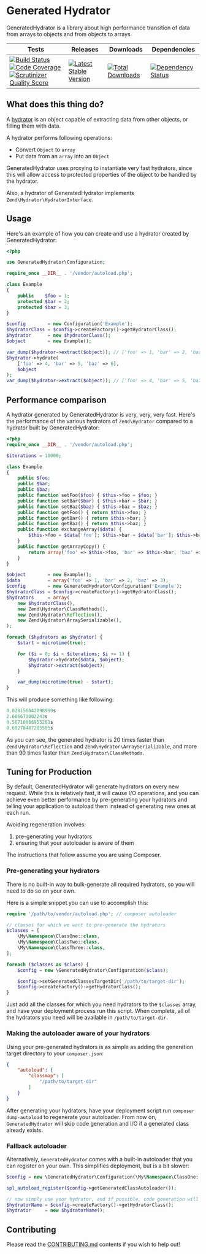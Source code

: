 # Generated Hydrator

GeneratedHydrator is a library about high performance transition of data from arrays to objects and from objects
to arrays.

| Tests   | Releases   | Downloads  | Dependencies  |
|---|---|---|---|
| [![Build Status](https://travis-ci.org/Ocramius/GeneratedHydrator.png?branch=master)](https://travis-ci.org/Ocramius/GeneratedHydrator) [![Code Coverage](https://scrutinizer-ci.com/g/Ocramius/GeneratedHydrator/badges/coverage.png?b=master)](https://scrutinizer-ci.com/g/Ocramius/GeneratedHydrator/?branch=master) [![Scrutinizer Quality Score](https://scrutinizer-ci.com/g/Ocramius/GeneratedHydrator/badges/quality-score.png?s=822ec900346db3405fc50f929de2f6ca209d9726)](https://scrutinizer-ci.com/g/Ocramius/GeneratedHydrator/)   | [![Latest Stable Version](https://poser.pugx.org/ocramius/generated-hydrator/v/stable.png)](https://packagist.org/packages/ocramius/generated-hydrator) | [![Total Downloads](https://poser.pugx.org/ocramius/generated-hydrator/downloads.png)](https://packagist.org/packages/ocramius/generated-hydrator)  |[![Dependency Status](https://www.versioneye.com/package/php--ocramius--generated-hydrator/badge.png)](https://www.versioneye.com/package/php--ocramius--generated-hydrator)   |

## What does this thing do?

A [hydrator](http://framework.zend.com/manual/current/en/modules/zend.stdlib.hydrator.html) is an object capable of
extracting data from other objects, or filling them with data.

A hydrator performs following operations:

 * Convert `Object` to `array`
 * Put data from an `array` into an `Object`

GeneratedHydrator uses proxying to instantiate very fast hydrators, since this will allow access to protected properties
of the object to be handled by the hydrator.

Also, a hydrator of GeneratedHydrator implements `Zend\Hydrator\HydratorInterface`.

## Usage

Here's an example of how you can create and use a hydrator created by GeneratedHydrator:

```php
<?php

use GeneratedHydrator\Configuration;

require_once __DIR__ . '/vendor/autoload.php';

class Example
{
    public    $foo = 1;
    protected $bar = 2;
    protected $baz = 3;
}

$config        = new Configuration('Example');
$hydratorClass = $config->createFactory()->getHydratorClass();
$hydrator      = new $hydratorClass();
$object        = new Example();

var_dump($hydrator->extract($object)); // ['foo' => 1, 'bar' => 2, 'baz' => 3]
$hydrator->hydrate(
    ['foo' => 4, 'bar' => 5, 'baz' => 6],
    $object
);
var_dump($hydrator->extract($object)); // ['foo' => 4, 'bar' => 5, 'baz' => 6]
```

## Performance comparison

A hydrator generated by GeneratedHydrator is very, very, very fast.
Here's the performance of the various hydrators of `Zend\Hydrator` compared to a hydrator built
by GeneratedHydrator:

```php
<?php
require_once __DIR__ . '/vendor/autoload.php';

$iterations = 10000;

class Example
{
    public $foo;
    public $bar;
    public $baz;
    public function setFoo($foo) { $this->foo = $foo; }
    public function setBar($bar) { $this->bar = $bar; }
    public function setBaz($baz) { $this->baz = $baz; }
    public function getFoo() { return $this->foo; }
    public function getBar() { return $this->bar; }
    public function getBaz() { return $this->baz; }
    public function exchangeArray($data) {
        $this->foo = $data['foo']; $this->bar = $data['bar']; $this->baz = $data['baz'];
    }
    public function getArrayCopy() {
        return array('foo' => $this->foo, 'bar' => $this->bar, 'baz' => $this->baz);
    }
}

$object        = new Example();
$data          = array('foo' => 1, 'bar' => 2, 'baz' => 3);
$config        = new GeneratedHydrator\Configuration('Example');
$hydratorClass = $config->createFactory()->getHydratorClass();
$hydrators     = array(
    new $hydratorClass(),
    new Zend\Hydrator\ClassMethods(),
    new Zend\Hydrator\Reflection(),
    new Zend\Hydrator\ArraySerializable(),
);

foreach ($hydrators as $hydrator) {
    $start = microtime(true);

    for ($i = 0; $i < $iterations; $i += 1) {
        $hydrator->hydrate($data, $object);
        $hydrator->extract($object);
    }

    var_dump(microtime(true) - $start);
}
```

This will produce something like following:

```php
0.028156042098999s
2.606673002243s
0.56710886955261s
0.60278487205505s
```

As you can see, the generated hydrator is 20 times faster than `Zend\Hydrator\Reflection`
and `Zend\Hydrator\ArraySerializable`, and more than 90 times faster than
`Zend\Hydrator\ClassMethods`.

## Tuning for Production

By default, GeneratedHydrator will generate hydrators on every new request.
While this is relatively fast, it will cause I/O operations, and you can
achieve even better performance by pre-generating your hydrators and telling
your application to autoload them instead of generating new ones at each run.

Avoiding regeneration involves:

 1. pre-generating your hydrators
 2. ensuring that your autoloader is aware of them

The instructions that follow assume you are using Composer.

### Pre-generating your hydrators

There is no built-in way to bulk-generate all required hydrators, so you will need
to do so on your own.

Here is a simple snippet you can use to accomplish this:

```php
require '/path/to/vendor/autoload.php'; // composer autoloader

// classes for which we want to pre-generate the hydrators
$classes = [
    \My\Namespace\ClassOne::class,
    \My\Namespace\ClassTwo::class,
    \My\Namespace\ClassThree::class,
];

foreach ($classes as $class) {
    $config = new \GeneratedHydrator\Configuration($class);

    $config->setGeneratedClassesTargetDir('/path/to/target-dir');
    $config->createFactory()->getHydratorClass();
}
```

Just add all the classes for which you need hydrators to the `$classes` array,
and have your deployment process run this script.
When complete, all of the hydrators you need will be available in `/path/to/target-dir`.

### Making the autoloader aware of your hydrators

Using your pre-generated hydrators is as simple as adding the generation target
directory to your `composer.json`:

```json
{
    "autoload": {
        "classmap": [
            "/path/to/target-dir"
        ]
    }
}
```

After generating your hydrators, have your deployment script run `composer dump-autoload`
to regenerate your autoloader.
From now on, `GeneratedHydrator` will skip code generation and I/O if a generated class already
exists.

### Fallback autoloader

Alternatively, `GeneratedHydrator` comes with a built-in autoloader that you can register
on your own. This simplifies deployment, but is a bit slower:

```php
$config = new \GeneratedHydrator\Configuration(\My\Namespace\ClassOne::class);

spl_autoload_register($config->getGeneratedClassAutoloader());

// now simply use your hydrator, and if possible, code generation will be skipped:
$hydratorName = $config->createFactory()->getHydratorClass();
$hydrator     = new $hydratorName();
```

## Contributing

Please read the [CONTRIBUTING.md](https://github.com/Ocramius/GeneratedHydrator/blob/master/CONTRIBUTING.md) contents
if you wish to help out!
